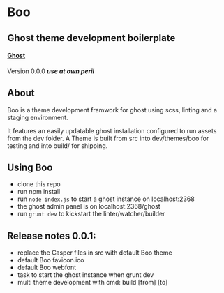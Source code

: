 # Boo
## Ghost theme development boilerplate

#### [Ghost](https://github.com/TryGhost)

Version 0.0.0 ***use at own peril***

## About
Boo is a theme development framwork for ghost using scss, linting and a staging environment.

It features an easily updatable ghost installation configured to run assets from the dev folder. A Theme is built from src into dev/themes/boo for testing and into build/ for shipping.

## Using Boo
- clone this repo
- run npm install
- run ```node index.js``` to start a ghost instance on localhost:2368
- the ghost admin panel is on localhost:2368/ghost
- run ```grunt dev``` to kickstart the linter/watcher/builder

## Release notes 0.0.1:
- replace the Casper files in src with default Boo theme
- default Boo favicon.ico
- default Boo webfont
- task to start the ghost instance when grunt dev
- multi theme development with cmd: build [from] [to]
